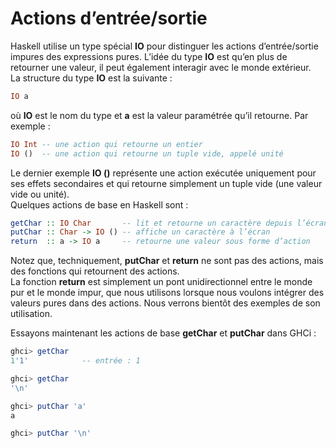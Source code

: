 # **Actions d’entrée/sortie**  
Haskell utilise un type spécial **IO** pour distinguer les actions d’entrée/sortie impures des expressions pures. L’idée du type **IO** est qu’en plus de retourner une valeur, il peut également interagir avec le monde extérieur.  
La structure du type **IO** est la suivante :

```haskell
IO a
```
où **IO** est le nom du type et **a** est la valeur paramétrée qu’il retourne. Par exemple :

```haskell
IO Int -- une action qui retourne un entier
IO ()  -- une action qui retourne un tuple vide, appelé unité
```
Le dernier exemple **IO ()** représente une action exécutée uniquement pour ses effets secondaires et qui retourne simplement un tuple vide (une valeur vide ou unité).  
Quelques actions de base en Haskell sont :

```haskell
getChar :: IO Char       -- lit et retourne un caractère depuis l’écran
putChar :: Char -> IO () -- affiche un caractère à l’écran
return  :: a -> IO a     -- retourne une valeur sous forme d’action
```
Notez que, techniquement, **putChar** et **return** ne sont pas des actions, mais des fonctions qui retournent des actions.  
La fonction **return** est simplement un pont unidirectionnel entre le monde pur et le monde impur, que nous utilisons lorsque nous voulons intégrer des valeurs pures dans des actions. Nous verrons bientôt des exemples de son utilisation.  

Essayons maintenant les actions de base **getChar** et **putChar** dans GHCi :

```haskell
ghci> getChar
1'1'            -- entrée : 1

ghci> getChar
'\n'

ghci> putChar 'a'
a

ghci> putChar '\n'
```
